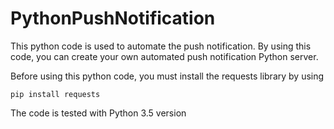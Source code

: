 # PythonPushNotification
This python code is used to automate the push notification. 
By using this code, you can create your own automated push notification Python server.

Before using this python code, you must install the requests library by using

```
pip install requests
```

The code is tested with Python 3.5 version
